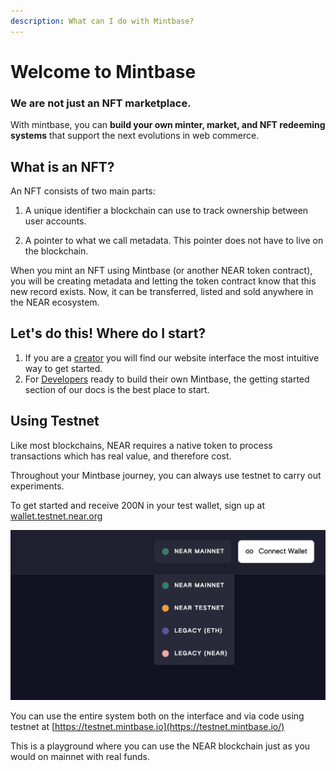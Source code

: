```yaml
---
description: What can I do with Mintbase?
---
```


# Welcome to Mintbase


### We are not just an NFT marketplace.

With mintbase, you can **build your own minter, market, and NFT redeeming systems** that support the next evolutions in web commerce.

## What is an NFT?

An NFT consists of two main parts:

1. A unique identifier a blockchain can use to track ownership between user accounts.

2. A pointer to what we call metadata. This pointer does not have to live on the blockchain.

When you mint an NFT using Mintbase (or another NEAR token contract), you will be creating metadata and letting the token contract know that this new record exists. Now, it can be transferred, listed and sold anywhere in the NEAR ecosystem.

## Let's do this! Where do I start?

1. If you are a [creator](creating/store/) you will find our website interface the most intuitive way to get started.
2. For [Developers](dev/getting-started.md) ready to build their own Mintbase, the getting started section of our docs is the best place to start.

## Using Testnet

Like most blockchains, NEAR requires a native token to process transactions which has real value, and therefore cost.

Throughout your Mintbase journey, you can always use testnet to carry out experiments.

To get started and receive 200N in your test wallet, sign up at [wallet.testnet.near.org](https://wallet.testnet.near.org/)


![Mintbase Testnet Selection](<.gitbook/assets/Screenshot 2022-04-12 at 14.53.37.png>)

You can use the entire system both on the interface and via code using testnet at [https://testnet.mintbase.io](https://testnet.mintbase.io/)

This is a playground where you can use the NEAR blockchain just as you would on mainnet with real funds.




